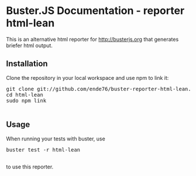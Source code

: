 # Buster.JS Documentation - reporter html-lean #

This is an alternative html reporter for http://busterjs.org that generates briefer html output.

## Installation ##

Clone the repository in your local workspace and use npm to link it:
<pre>
git clone git://github.com/ende76/buster-reporter-html-lean.git html-lean
cd html-lean
sudo npm link

</pre>

## Usage ##

When running your tests with buster, use
<pre>
buster test -r html-lean

</pre>
to use this reporter.